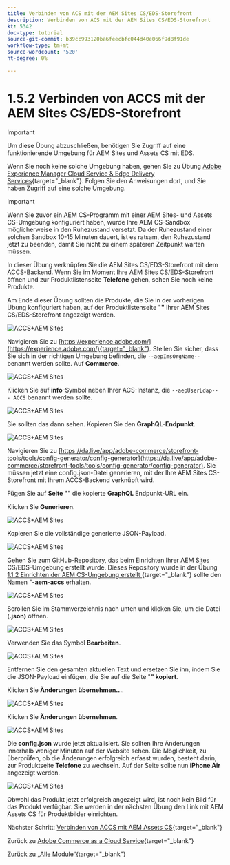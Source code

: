 ```yaml
---
title: Verbinden von ACS mit der AEM Sites CS/EDS-Storefront
description: Verbinden von ACS mit der AEM Sites CS/EDS-Storefront
kt: 5342
doc-type: tutorial
source-git-commit: b39cc993120ba6feecbfc044d40e066f9d8f91de
workflow-type: tm+mt
source-wordcount: '520'
ht-degree: 0%

---
```


# 1.5.2 Verbinden von ACCS mit der AEM Sites CS/EDS-Storefront

>[!IMPORTANT]
>
>Um diese Übung abzuschließen, benötigen Sie Zugriff auf eine funktionierende Umgebung für AEM Sites und Assets CS mit EDS.
>
>Wenn Sie noch keine solche Umgebung haben, gehen Sie zu Übung [Adobe Experience Manager Cloud Service &amp; Edge Delivery Services](./../../../modules/asset-mgmt/module2.1/aemcs.md){target="_blank"}. Folgen Sie den Anweisungen dort, und Sie haben Zugriff auf eine solche Umgebung.

>[!IMPORTANT]
>
>Wenn Sie zuvor ein AEM CS-Programm mit einer AEM Sites- und Assets CS-Umgebung konfiguriert haben, wurde Ihre AEM CS-Sandbox möglicherweise in den Ruhezustand versetzt. Da der Ruhezustand einer solchen Sandbox 10-15 Minuten dauert, ist es ratsam, den Ruhezustand jetzt zu beenden, damit Sie nicht zu einem späteren Zeitpunkt warten müssen.

In dieser Übung verknüpfen Sie die AEM Sites CS/EDS-Storefront mit dem ACCS-Backend. Wenn Sie im Moment Ihre AEM Sites CS/EDS-Storefront öffnen und zur Produktlistenseite **Telefone** gehen, sehen Sie noch keine Produkte.

Am Ende dieser Übung sollten die Produkte, die Sie in der vorherigen Übung konfiguriert haben, auf der Produktlistenseite &quot;**&quot;** Ihrer AEM Sites CS/EDS-Storefront angezeigt werden.

![ACCS+AEM Sites](./images/accsaemsites0.png)

Navigieren Sie zu [https://experience.adobe.com/](https://experience.adobe.com/){target="_blank"}. Stellen Sie sicher, dass Sie sich in der richtigen Umgebung befinden, die `--aepImsOrgName--` benannt werden sollte. Auf **Commerce**.

![ACCS+AEM Sites](./images/accsaemsites1.png)

Klicken Sie auf **info**-Symbol neben Ihrer ACS-Instanz, die `--aepUserLdap-- - ACCS` benannt werden sollte.

![ACCS+AEM Sites](./images/accsaemsites2.png)

Sie sollten das dann sehen. Kopieren Sie den **GraphQL-Endpunkt**.

![ACCS+AEM Sites](./images/accsaemsites3.png)

Navigieren Sie zu [https://da.live/app/adobe-commerce/storefront-tools/tools/config-generator/config-generator](https://da.live/app/adobe-commerce/storefront-tools/tools/config-generator/config-generator). Sie müssen jetzt eine config.json-Datei generieren, mit der Ihre AEM Sites CS-Storefront mit Ihrem ACCS-Backend verknüpft wird.

Fügen Sie auf **Seite &quot;**&quot; die kopierte **GraphQL** Endpunkt-URL ein.

Klicken Sie **Generieren**.

![ACCS+AEM Sites](./images/accsaemsites4.png)

Kopieren Sie die vollständige generierte JSON-Payload.

![ACCS+AEM Sites](./images/accsaemsites5.png)

Gehen Sie zum GitHub-Repository, das beim Einrichten Ihrer AEM Sites CS/EDS-Umgebung erstellt wurde. Dieses Repository wurde in der Übung [1.1.2 Einrichten der AEM CS-Umgebung erstellt ](./../../../modules/asset-mgmt/module2.1/ex3.md){target="_blank"} sollte den Namen &quot;**-aem-accs** erhalten.

![ACCS+AEM Sites](./images/accsaemsites6.png)

Scrollen Sie im Stammverzeichnis nach unten und klicken Sie, um die Datei (**.json)** öffnen.

![ACCS+AEM Sites](./images/accsaemsites7.png)

Verwenden Sie das Symbol **Bearbeiten**.

![ACCS+AEM Sites](./images/accsaemsites8.png)

Entfernen Sie den gesamten aktuellen Text und ersetzen Sie ihn, indem Sie die JSON-Payload einfügen, die Sie auf die Seite &quot;**&quot; kopiert**.

Klicken Sie **Änderungen übernehmen…**.

![ACCS+AEM Sites](./images/accsaemsites9.png)

Klicken Sie **Änderungen übernehmen**.

![ACCS+AEM Sites](./images/accsaemsites10.png)

Die **config.json** wurde jetzt aktualisiert. Sie sollten Ihre Änderungen innerhalb weniger Minuten auf der Website sehen. Die Möglichkeit, zu überprüfen, ob die Änderungen erfolgreich erfasst wurden, besteht darin, zur Produktseite **Telefone** zu wechseln. Auf der Seite sollte nun **iPhone Air** angezeigt werden.

![ACCS+AEM Sites](./images/accsaemsites11.png)

Obwohl das Produkt jetzt erfolgreich angezeigt wird, ist noch kein Bild für das Produkt verfügbar. Sie werden in der nächsten Übung den Link mit AEM Assets CS für Produktbilder einrichten.

Nächster Schritt: [Verbinden von ACCS mit AEM Assets CS](./ex3.md){target="_blank"}

Zurück zu [Adobe Commerce as a Cloud Service](./accs.md){target="_blank"}

[Zurück zu „Alle Module“](./../../../overview.md){target="_blank"}
